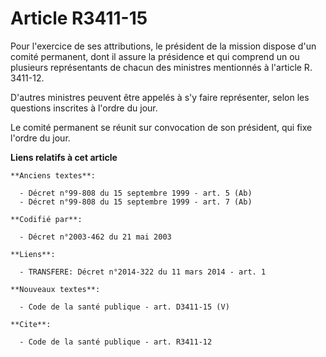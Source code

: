 # Article R3411-15

Pour l'exercice de ses attributions, le président de la mission dispose d'un comité permanent, dont il assure la présidence
et qui comprend un ou plusieurs représentants de chacun des ministres mentionnés à l'article R. 3411-12.

D'autres ministres peuvent être appelés à s'y faire représenter, selon les questions inscrites à l'ordre du jour.

Le comité permanent se réunit sur convocation de son président, qui fixe l'ordre du jour.

**Liens relatifs à cet article**

	**Anciens textes**:

	  - Décret n°99-808 du 15 septembre 1999 - art. 5 (Ab)
	  - Décret n°99-808 du 15 septembre 1999 - art. 7 (Ab)

	**Codifié par**:

	  - Décret n°2003-462 du 21 mai 2003

	**Liens**:

	  - TRANSFERE: Décret n°2014-322 du 11 mars 2014 - art. 1

	**Nouveaux textes**:

	  - Code de la santé publique - art. D3411-15 (V)

	**Cite**:

	  - Code de la santé publique - art. R3411-12
